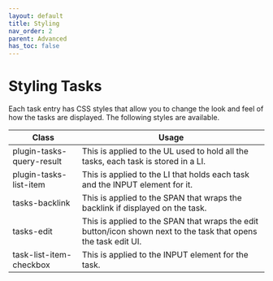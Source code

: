 ```yaml
---
layout: default
title: Styling
nav_order: 2
parent: Advanced
has_toc: false
---
```


# Styling Tasks

Each task entry has CSS styles that allow you to change the look and feel of how the tasks are displayed. The 
following styles are available. 

| Class                    | Usage                                                                                                          |
| ------------------------ | -------------------------------------------------------------------------------------------------------------- |
| plugin-tasks-query-result| This is applied to the UL used to hold all the tasks, each task is stored in a LI.                             |
| plugin-tasks-list-item   | This is applied to the LI that holds each task and the INPUT element for it.                                   |
| tasks-backlink           | This is applied to the SPAN that wraps the backlink if displayed on the task.                                  |
| tasks-edit               | This is applied to the SPAN that wraps the edit button/icon shown next to the task that opens the task edit UI.|
| task-list-item-checkbox  | This is applied to the INPUT element for the task.                                                             |

